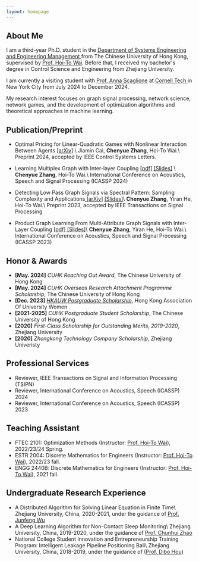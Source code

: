 ```yaml
---
layout: homepage
---
```


## About Me
I am a third-year Ph.D. student in the <a href="https://www.se.cuhk.edu.hk/" target="_blank"> Department of Systems Engineering and Engineering Management </a> from The  Chinese University of Hong Kong, supervised by <a href="https://www1.se.cuhk.edu.hk/~htwai/" target="_blank"> Prof. Hoi-To Wai</a>. Before that, I received my bachelor's degree in Control Science and Engineering from Zhejiang University. 

I am currently a visiting student with <a href="https://tech.cornell.edu/people/anna-scaglione/" target="_blank"> Prof. Anna Scaglione</a> at <a href="https://tech.cornell.edu/" target="_blank"> Cornell Tech </a> in New York City from July 2024 to December 2024.

My research interest focuses on graph signal processing, network science, network games, and the development of optimization algorithms and theoretical approaches in machine learning.


## Publication/Preprint 
- Optimal Pricing for Linear-Quadratic Games with Nonlinear Interaction Between Agents <a href="https://arxiv.org/pdf/2405.01047">[arXiv]</a> \\
Jiamin Cai, **Chenyue Zhang**, Hoi-To Wai.\\
Preprint 2024, accepted by IEEE Control Systems Letters.

- Learning Multiplex Graph with Inter-layer Coupling <a href="https://ChenYueZhang-Evelyn.github.io/files/multiplex_learn.pdf"> [pdf]</a> <a href="https://ChenYueZhang-Evelyn.github.io/files/icassp2024_multiplex.pdf"> [Slides]</a> \\
**Chenyue Zhang**, Hoi-To Wai.\\
International Conference on Acoustics, Speech and Signal Processing (ICASSP 2024)

- Detecting Low Pass Graph Signals via Spectral Pattern: Sampling Complexity and Applications<a href="https://arxiv.org/pdf/2306.01553.pdf"> [arXiv]</a> <a href="https://ChenYueZhang-Evelyn.github.io/files/gspworkshop_2023talk.pdf">[Slides]</a>\\
**Chenyue Zhang**, Yiran He, Hoi-To Wai.\\
Preprint 2023, accepted by IEEE Transactions on Signal Processing


- Product Graph Learning From Multi-Attribute Graph Signals with Inter-Layer Coupling <a href="https://ChenYueZhang-Evelyn.github.io/files/product_graph.pdf">[pdf] </a>  <a href="https://ChenYueZhang-Evelyn.github.io/files/product_icassp2023.pdf">[Slides]</a>\\
**Chenyue Zhang**, Yiran He, Hoi-To Wai.\\
International Conference on Acoustics, Speech and Signal Processing (ICASSP 2023)

  
## Honor & Awards

- **[May. 2024]** *CUHK Reaching Out Award*, The Chinese University of Hong Kong
- **[May. 2024]** *CUHK Overseas Research Attachment Programme Scholarship*, The Chinese University of Hong Kong
- **[Dec. 2023]**  *<a href="https://www.hkauw.org/scholarship-recipients/" target="_blank"> HKAUW Postgraduate Scholarship</a>*, Hong Kong Association Of University Women
- **[2021-2025]** *CUHK Postgraduate Student Scholarship*, The Chinese University of Hong Kong
- **[2020]** *First-Class Scholarship for Outstanding Merits, 2019-2020*, Zhejiang University
- **[2020]** *Zhongkong Technology Company Scholarship*, Zhejiang Univeristy

## Professional Services
- Reviewer, IEEE Transactions on Signal and Information Processing (TSIPN) 
- Reviewer, International Conference on Acoustics, Speech  (ICASSP) 2024
- Reviewer, International Conference on Acoustics, Speech  (ICASSP) 2023

## Teaching Assistant
- FTEC 2101: Optimization Methods (Instructor: <a href="https://www.se.cuhk.edu.hk/people/academic-staff/prof-wai-hoi-to/">Prof. Hoi-To Wai</a>), 2022/23/24 Spring.
- ESTR 2004: Discrete Mathematics for Engineers (Instructor: <a href="https://www.se.cuhk.edu.hk/people/academic-staff/prof-wai-hoi-to/">Prof. Hoi-To Wai</a>), 2022/23 fall.
- ENGG 2440B: Discrete Mathematics for Engineers (Instructor: <a href="https://www.se.cuhk.edu.hk/people/academic-staff/prof-wai-hoi-to/">Prof. Hoi-To Wai</a>), 2021 fall.

## Undergraduate Research Experience
- A Distributed Algorithm for Solving Linear Equation in Finite Time\\
Zhejiang University, China, 2020-2021, under the guidance of <a href="https://sds.cuhk.edu.cn/en/teacher/428">Prof. Junfeng Wu</a>
- A Deep Learning Algorithm for Non-Contact Sleep Monitoring\\
 Zhejiang University, China, 2019-2020, under the guidance of  <a href="https://person.zju.edu.cn/en/chhzhao">Prof. Chunhui Zhao</a>
- National College Student Innovation and Entrepreneurship Training Program: Intelligent Leakage Pipeline Positioning Ball\\
Zhejiang University, China, 2018-2019, under the guidance of  (<a href="https://person.zju.edu.cn/en/houdb">Prof. Dibo Hou</a>)
